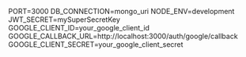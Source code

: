 PORT=3000
DB_CONNECTION=mongo_uri
NODE_ENV=development
JWT_SECRET=mySuperSecretKey
GOOGLE_CLIENT_ID=your_google_client_id
GOOGLE_CALLBACK_URL=http://localhost:3000/auth/google/callback
GOOGLE_CLIENT_SECRET=your_google_client_secret

